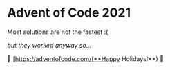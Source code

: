 # Advent of Code 2021

Most solutions are not the fastest :(

*but they worked anyway so...*

🎄 [https://adventofcode.com/(**Happy Holidays!**) 🎄
 
